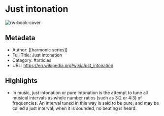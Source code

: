 # Just intonation

![rw-book-cover](https://readwise-assets.s3.amazonaws.com/static/images/article4.6bc1851654a0.png)

## Metadata
- Author: [[harmonic series]]
- Full Title: Just intonation
- Category: #articles
- URL: https://en.wikipedia.org/wiki/Just_intonation

## Highlights
- In music, just intonation or pure intonation is the attempt to tune all musical intervals as whole number ratios (such as 3:2 or 4:3) of frequencies. An interval tuned in this way is said to be pure, and may be called a just interval; when it is sounded, no beating is heard.
